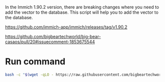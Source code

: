 In the Immich 1.90.2 version, there are breaking changes where you need to add the vector to the database. This script will help you to add the vector to the database.

https://github.com/immich-app/immich/releases/tag/v1.90.2

https://github.com/bigbeartechworld/big-bear-casaos/pull/20#issuecomment-1853675544

# Run command

```bash
bash -c "$(wget -qLO - https://raw.githubusercontent.com/bigbeartechworld/big-bear-scripts/master/immich-add-vector-to-db/run.sh)"
```
